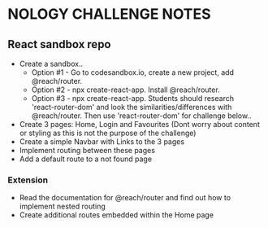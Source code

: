 # NOLOGY CHALLENGE NOTES

## React sandbox repo

- Create a sandbox..
     - Option #1 - Go to codesandbox.io, create a new project, add 
                   @reach/router.
     - Option #2 - npx create-react-app. Install @reach/router.
     - Option #3 - npx create-react-app. Students should research         
                   'react-router-dom' and look the similarities/differences
                   with @reach/router. Then use 'react-router-dom' for challenge below..               
- Create 3 pages: Home, Login and Favourites (Dont worry about content or styling as this is not the purpose of the challenge)
- Create a simple Navbar with Links to the 3 pages
- Implement routing between these pages
- Add a default route to a not found page

### Extension

- Read the documentation for @reach/router and find out how to implement nested routing
- Create additional routes embedded within the Home page
